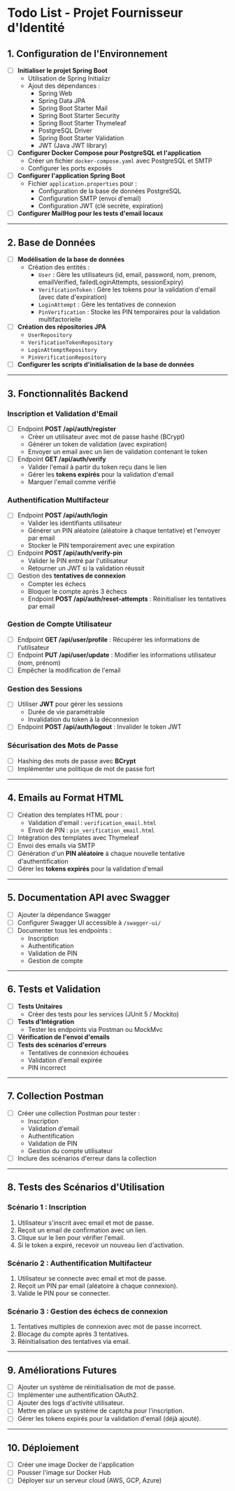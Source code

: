 # Todo List - Projet Fournisseur d'Identité

## **1. Configuration de l'Environnement**
- [ ] **Initialiser le projet Spring Boot**
    - Utilisation de Spring Initializr
    - Ajout des dépendances :
      - Spring Web
      - Spring Data JPA
      - Spring Boot Starter Mail
      - Spring Boot Starter Security
      - Spring Boot Starter Thymeleaf
      - PostgreSQL Driver
      - Spring Boot Starter Validation
      - JWT (Java JWT library)
- [ ] **Configurer Docker Compose pour PostgreSQL et l'application**
    - Créer un fichier `docker-compose.yaml` avec PostgreSQL et SMTP
    - Configurer les ports exposés
- [ ] **Configurer l'application Spring Boot**
    - Fichier `application.properties` pour :
      - Configuration de la base de données PostgreSQL
      - Configuration SMTP (envoi d'email)
      - Configuration JWT (clé secrète, expiration)
- [ ] **Configurer MailHog pour les tests d'email locaux**

---

## **2. Base de Données**
- [ ] **Modélisation de la base de données**
    - Création des entités :
        - `User` : Gère les utilisateurs (id, email, password, nom, prenom, emailVerified, failedLoginAttempts, sessionExpiry)
        - `VerificationToken` : Gère les tokens pour la validation d'email (avec date d'expiration)
        - `LoginAttempt` : Gère les tentatives de connexion
        - `PinVerification` : Stocke les PIN temporaires pour la validation multifactorielle
- [ ] **Création des répositories JPA**
    - `UserRepository`
    - `VerificationTokenRepository`
    - `LoginAttemptRepository`
    - `PinVerificationRepository`
- [ ] **Configurer les scripts d'initialisation de la base de données**

---

## **3. Fonctionnalités Backend**

### **Inscription et Validation d'Email**
- [ ] Endpoint **POST /api/auth/register**
    - Créer un utilisateur avec mot de passe hashé (BCrypt)
    - Générer un token de validation (avec expiration)
    - Envoyer un email avec un lien de validation contenant le token
- [ ] Endpoint **GET /api/auth/verify**
    - Valider l'email à partir du token reçu dans le lien
    - Gérer les **tokens expirés** pour la validation d'email
    - Marquer l'email comme vérifié

### **Authentification Multifacteur**
- [ ] Endpoint **POST /api/auth/login**
    - Valider les identifiants utilisateur
    - Générer un PIN aléatoire (aléatoire à chaque tentative) et l'envoyer par email
    - Stocker le PIN temporairement avec une expiration
- [ ] Endpoint **POST /api/auth/verify-pin**
    - Valider le PIN entré par l'utilisateur
    - Retourner un JWT si la validation réussit
- [ ] Gestion des **tentatives de connexion**
    - Compter les échecs
    - Bloquer le compte après 3 échecs
    - Endpoint **POST /api/auth/reset-attempts** : Réinitialiser les tentatives par email

### **Gestion de Compte Utilisateur**
- [ ] Endpoint **GET /api/user/profile** : Récupérer les informations de l'utilisateur
- [ ] Endpoint **PUT /api/user/update** : Modifier les informations utilisateur (nom, prénom)
- [ ] Empêcher la modification de l'email

### **Gestion des Sessions**
- [ ] Utiliser **JWT** pour gérer les sessions
    - Durée de vie paramétrable
    - Invalidation du token à la déconnexion
- [ ] Endpoint **POST /api/auth/logout** : Invalider le token JWT

### **Sécurisation des Mots de Passe**
- [ ] Hashing des mots de passe avec **BCrypt**
- [ ] Implémenter une politique de mot de passe fort

---

## **4. Emails au Format HTML**
- [ ] Création des templates HTML pour :
    - Validation d'email : `verification_email.html`
    - Envoi de PIN : `pin_verification_email.html`
- [ ] Intégration des templates avec Thymeleaf
- [ ] Envoi des emails via SMTP
- [ ] Génération d'un **PIN aléatoire** à chaque nouvelle tentative d'authentification
- [ ] Gérer les **tokens expirés** pour la validation d'email

---

## **5. Documentation API avec Swagger**
- [ ] Ajouter la dépendance Swagger
- [ ] Configurer Swagger UI accessible à `/swagger-ui/`
- [ ] Documenter tous les endpoints :
    - Inscription
    - Authentification
    - Validation de PIN
    - Gestion de compte

---

## **6. Tests et Validation**
- [ ] **Tests Unitaires**
    - Créer des tests pour les services (JUnit 5 / Mockito)
- [ ] **Tests d'Intégration**
    - Tester les endpoints via Postman ou MockMvc
- [ ] **Vérification de l'envoi d'emails**
- [ ] **Tests des scénarios d'erreurs**
    - Tentatives de connexion échouées
    - Validation d'email expirée
    - PIN incorrect

---

## **7. Collection Postman**
- [ ] Créer une collection Postman pour tester :
    - Inscription
    - Validation d'email
    - Authentification
    - Validation de PIN
    - Gestion du compte utilisateur
- [ ] Inclure des scénarios d'erreur dans la collection

---

## **8. Tests des Scénarios d'Utilisation**

### Scénario 1 : Inscription
1. Utilisateur s'inscrit avec email et mot de passe.
2. Reçoit un email de confirmation avec un lien.
3. Clique sur le lien pour vérifier l'email.
4. Si le token a expiré, recevoir un nouveau lien d'activation.

### Scénario 2 : Authentification Multifacteur
1. Utilisateur se connecte avec email et mot de passe.
2. Reçoit un PIN par email (aléatoire à chaque connexion).
3. Valide le PIN pour se connecter.

### Scénario 3 : Gestion des échecs de connexion
1. Tentatives multiples de connexion avec mot de passe incorrect.
2. Blocage du compte après 3 tentatives.
3. Réinitialisation des tentatives via email.

---

## **9. Améliorations Futures**
- [ ] Ajouter un système de réinitialisation de mot de passe.
- [ ] Implémenter une authentification OAuth2.
- [ ] Ajouter des logs d'activité utilisateur.
- [ ] Mettre en place un système de captcha pour l'inscription.
- [ ] Gérer les tokens expirés pour la validation d'email (déjà ajouté).

---

## **10. Déploiement**
- [ ] Créer une image Docker de l'application
- [ ] Pousser l'image sur Docker Hub
- [ ] Déployer sur un serveur cloud (AWS, GCP, Azure)
